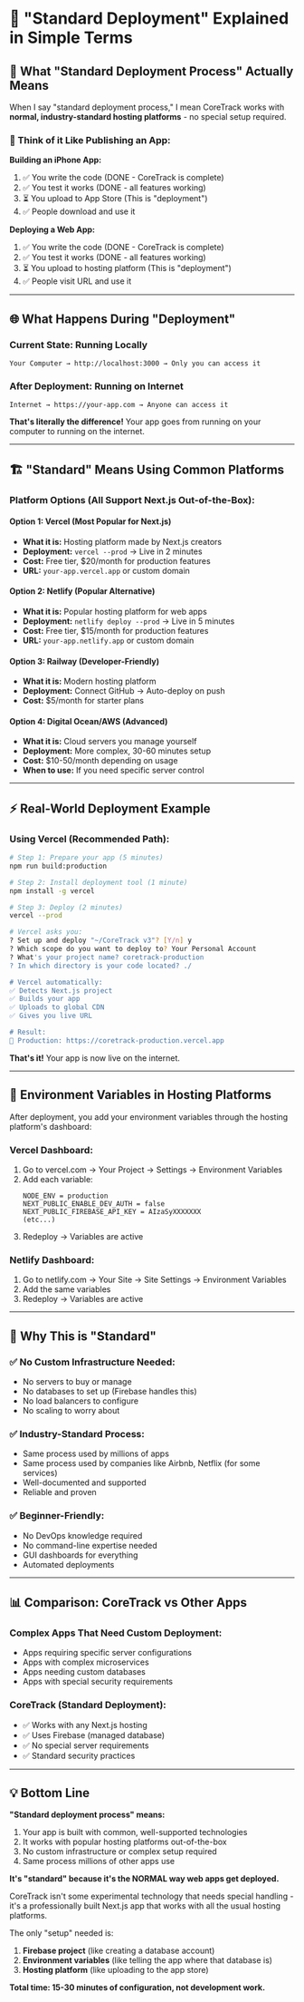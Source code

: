 # 🚀 "Standard Deployment" Explained in Simple Terms

## 🤔 **What "Standard Deployment Process" Actually Means**

When I say "standard deployment process," I mean CoreTrack works with **normal, industry-standard hosting platforms** - no special setup required.

### **📱 Think of it Like Publishing an App:**

**Building an iPhone App:**
1. ✅ You write the code (DONE - CoreTrack is complete)
2. ✅ You test it works (DONE - all features working)
3. ⏳ You upload to App Store (This is "deployment")
4. ✅ People download and use it

**Deploying a Web App:**
1. ✅ You write the code (DONE - CoreTrack is complete)
2. ✅ You test it works (DONE - all features working)  
3. ⏳ You upload to hosting platform (This is "deployment")
4. ✅ People visit URL and use it

---

## 🌐 **What Happens During "Deployment"**

### **Current State: Running Locally**
```
Your Computer → http://localhost:3000 → Only you can access it
```

### **After Deployment: Running on Internet**
```
Internet → https://your-app.com → Anyone can access it
```

**That's literally the difference!** Your app goes from running on your computer to running on the internet.

---

## 🏗️ **"Standard" Means Using Common Platforms**

### **Platform Options (All Support Next.js Out-of-the-Box):**

#### **Option 1: Vercel (Most Popular for Next.js)**
- **What it is:** Hosting platform made by Next.js creators
- **Deployment:** `vercel --prod` → Live in 2 minutes
- **Cost:** Free tier, $20/month for production features
- **URL:** `your-app.vercel.app` or custom domain

#### **Option 2: Netlify (Popular Alternative)**  
- **What it is:** Popular hosting platform for web apps
- **Deployment:** `netlify deploy --prod` → Live in 5 minutes
- **Cost:** Free tier, $15/month for production features
- **URL:** `your-app.netlify.app` or custom domain

#### **Option 3: Railway (Developer-Friendly)**
- **What it is:** Modern hosting platform
- **Deployment:** Connect GitHub → Auto-deploy on push
- **Cost:** $5/month for starter plans

#### **Option 4: Digital Ocean/AWS (Advanced)**
- **What it is:** Cloud servers you manage yourself
- **Deployment:** More complex, 30-60 minutes setup
- **Cost:** $10-50/month depending on usage
- **When to use:** If you need specific server control

---

## ⚡ **Real-World Deployment Example**

### **Using Vercel (Recommended Path):**

```bash
# Step 1: Prepare your app (5 minutes)
npm run build:production

# Step 2: Install deployment tool (1 minute)
npm install -g vercel

# Step 3: Deploy (2 minutes)
vercel --prod

# Vercel asks you:
? Set up and deploy "~/CoreTrack v3"? [Y/n] y
? Which scope do you want to deploy to? Your Personal Account
? What's your project name? coretrack-production
? In which directory is your code located? ./

# Vercel automatically:
✅ Detects Next.js project
✅ Builds your app
✅ Uploads to global CDN
✅ Gives you live URL

# Result:
🎉 Production: https://coretrack-production.vercel.app
```

**That's it!** Your app is now live on the internet.

---

## 🔧 **Environment Variables in Hosting Platforms**

After deployment, you add your environment variables through the hosting platform's dashboard:

### **Vercel Dashboard:**
1. Go to vercel.com → Your Project → Settings → Environment Variables
2. Add each variable:
   ```
   NODE_ENV = production
   NEXT_PUBLIC_ENABLE_DEV_AUTH = false
   NEXT_PUBLIC_FIREBASE_API_KEY = AIzaSyXXXXXXX
   (etc...)
   ```
3. Redeploy → Variables are active

### **Netlify Dashboard:**
1. Go to netlify.com → Your Site → Site Settings → Environment Variables
2. Add the same variables
3. Redeploy → Variables are active

---

## 🎯 **Why This is "Standard"**

### **✅ No Custom Infrastructure Needed:**
- No servers to buy or manage
- No databases to set up (Firebase handles this)
- No load balancers to configure
- No scaling to worry about

### **✅ Industry-Standard Process:**
- Same process used by millions of apps
- Same process used by companies like Airbnb, Netflix (for some services)
- Well-documented and supported
- Reliable and proven

### **✅ Beginner-Friendly:**
- No DevOps knowledge required
- No command-line expertise needed
- GUI dashboards for everything
- Automated deployments

---

## 📊 **Comparison: CoreTrack vs Other Apps**

### **Complex Apps That Need Custom Deployment:**
- Apps requiring specific server configurations
- Apps with complex microservices
- Apps needing custom databases
- Apps with special security requirements

### **CoreTrack (Standard Deployment):**
- ✅ Works with any Next.js hosting
- ✅ Uses Firebase (managed database)
- ✅ No special server requirements
- ✅ Standard security practices

---

## 💡 **Bottom Line**

**"Standard deployment process" means:**
1. Your app is built with common, well-supported technologies
2. It works with popular hosting platforms out-of-the-box
3. No custom infrastructure or complex setup required
4. Same process millions of other apps use

**It's "standard" because it's the NORMAL way web apps get deployed.**

CoreTrack isn't some experimental technology that needs special handling - it's a professionally built Next.js app that works with all the usual hosting platforms.

The only "setup" needed is:
1. **Firebase project** (like creating a database account)
2. **Environment variables** (like telling the app where that database is)
3. **Hosting platform** (like uploading to the app store)

**Total time: 15-30 minutes of configuration, not development work.**
